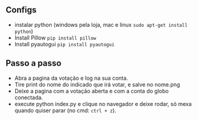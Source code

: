
## Configs
- instalar python (windows pela loja, mac e linux `sudo apt-get install python`)
- Install Pillow `pip install pillow`
- Install pyautogui `pip install pyautogui`


## Passo a passo
 - Abra a pagina da votação e log na sua conta.
 - Tire print do nome do indicado que irá votar, e salve no nome.png
 - Deixe a pagina com a votação aberta e com a conta do globo conectada.
 - execute python index.py e clique no navegador e deixe rodar, só mexa quando quiser parar (no cmd: `ctrl + z`).

